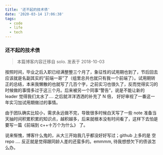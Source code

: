 ```yaml
---
title: '还不起的技术债'
date: '2020-03-14 17:06:38'
tags:
  - code
  - life
  - tech
---
```


### 还不起的技术债

> 本篇博客内容迁移自 solo. 发表于 2018-10-03

按照时间，毕业之后入职已经满整整三个月了，象征性的试用期也到了，节后回去应该就是名副其实的“前端一哥”了（组里总共也就只有我一个前端了）。试用期转正的总结，本来我懒散的也就写了几百个字，之前实习也很久了，反而觉得实习的时候做的事情多过于这三个月。后来被另一个同事“警告”，说是不能让新的 leader 觉得我们太水了.... 之后就洋洋洒洒的补充了 N 倍， 好好审视了一番这一年实习加试用期做过的事情。

由于团队确实比较小，需求永远做不完，导致很多时候白天写了一些 note 准备当天抽时间积累积累的知识点，越积越多，后来就根本没有时间看了，这样下去怕是要写一篇《前端到 c++十万个为什么》 了。

说来惭愧，博客什么鬼的，从大三开始我几乎都没好好写过；github 上多的是 空 repo .... 反正就是觉得跟同龄人差的还蛮多的。emmmm, 待我想想欠下的债该怎么办。
